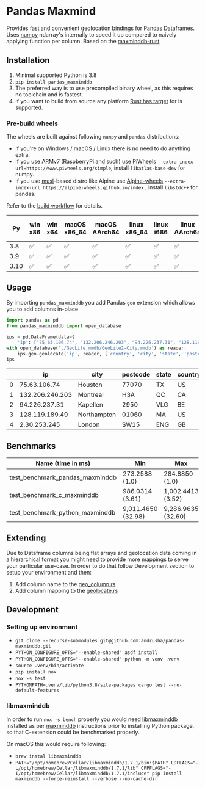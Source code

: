 # Pandas Maxmind

Provides fast and convenient geolocation bindings for [Pandas](https://pandas.pydata.org/)
Dataframes. Uses [numpy](https://numpy.org/) ndarray's internally to speed it up compared to naively
applying function per column. Based on
the [maxminddb-rust](https://github.com/oschwald/maxminddb-rust).

## Installation

1. Minimal supported Python is 3.8
2. `pip install pandas_maxminddb`
3. The preferred way is to use precompiled binary wheel, as this requires no toolchain and is
   fastest.
4. If you want to build from source any
   platform [Rust has target](https://doc.rust-lang.org/beta/rustc/platform-support.html) for is
   supported.

### Pre-build wheels

The wheels are built against following `numpy` and `pandas` distributions:

- If you're on Windows / macOS / Linux there is no need to do anything extra.
- If you use ARMv7 (RaspberryPi and such)
  use [PiWheels](https://www.piwheels.org) `--extra-index-url=https://www.piwheels.org/simple`,
  install `libatlas-base-dev` for numpy.
- If you use [musl](https://en.wikipedia.org/wiki/Musl)-based distro like Alpine
  use [Alpine-wheels](https://alpine-wheels.github.io) `--extra-index-url https://alpine-wheels.github.io/index`
  , install `libstdc++` for pandas.

Refer to the [build workflow](./.github/workflows/ci.yml) for details.

| Py   | win x86 | win x64 | macOS x86_64 | macOS AArch64 | linux x86_64 | linux i686 | linux AArch64 | linux ARMv7 | musl linux x86_64 |
|------|---------|---------|--------------|---------------|--------------|------------|---------------|-------------|-------------------|
| 3.8  | ✅       | ✅       | ✅            | ✅             | ✅            | ✅          | ✅             | 🚫          | 🚫                |
| 3.9  | ✅       | ✅       | ✅            | ✅             | ✅            | ✅          | ✅             | ✅           | ✅                 |
| 3.10 | ✅       | ✅       | ✅            | ✅             | ✅            | ✅          | ✅             | 🚫          | ✅                 |

## Usage

By importing `pandas_maxminddb` you add Pandas `geo` extension which allows you to add columns
in-place

```python
import pandas as pd
from pandas_maxminddb import open_database

ips = pd.DataFrame(data={
    'ip': ["75.63.106.74", "132.206.246.203", "94.226.237.31", "128.119.189.49", "2.30.253.245"]})
with open_database('./GeoLite.mmdb/GeoLite2-City.mmdb') as reader:
    ips.geo.geolocate('ip', reader, ['country', 'city', 'state', 'postcode'])
ips
```

|     |ip             |city       |postcode|state|country|
|-----|---------------|-----------|--------|-----|-------|
| 0   |75.63.106.74   |Houston    |77070   |TX   |US     |
| 1   |132.206.246.203|Montreal   |H3A     |QC   |CA     |
| 2   |94.226.237.31  |Kapellen   |2950    |VLG  |BE     |
| 3   |128.119.189.49 |Northampton|01060   |MA   |US     |
| 4   |2.30.253.245   |London     |SW15    |ENG  |GB     |

## Benchmarks

|Name (time in ms)                                                                                                                                                                                                 |Min       |Max    |Mean      |StdDev |Median    |IQR    |Outliers|OPS    |Rounds    |Iterations|
|------------------------------------------------------------------------------------------------------------------------------------------------------------------------------------------------------------------|----------|-------|----------|-------|----------|-------|--------|-------|----------|----------|
|test_benchmark_pandas_maxminddb                                                                                                                                                                                   |273.2588 (1.0)|284.8850 (1.0)|280.4760 (1.0)|4.5448 (1.0)|281.6831 (1.0)|5.9721 (1.0)|1;0     |3.5654 (1.0)|5         |1         |
|test_benchmark_c_maxminddb                                                                                                                                                                                        |986.0314 (3.61)|1,002.4413 (3.52)|995.7461 (3.55)|8.3891 (1.85)|1,001.3420 (3.55)|15.1085 (2.53)|2;0     |1.0043 (0.28)|5         |1         |
|test_benchmark_python_maxminddb                                                                                                                                                                                   |9,011.4650 (32.98)|9,286.9635 (32.60)|9,081.2087 (32.38)|117.9029 (25.94)|9,020.5363 (32.02)|114.9376 (19.25)|1;0     |0.1101 (0.03)|5         |1         |

## Extending

Due to Dataframe columns being flat arrays and geolocation data coming in a hierarchical format you
might need to provide more mappings to serve your particular use-case. In order to do that follow
Development section to setup your environment and then:

1. Add column name to the [geo_column.rs](./src/geo_column.rs)
2. Add column mapping to the [geolocate.rs](./src/geolocate.rs)

## Development

### Setting up environment

- `git clone --recurse-submodules git@github.com:andrusha/pandas-maxminddb.git`
- `PYTHON_CONFIGURE_OPTS="--enable-shared" asdf install`
- `PYTHON_CONFIGURE_OPTS="--enable-shared" python -m venv .venv`
- `source .venv/bin/activate`
- `pip install nox`
- `nox -s test`
- `PYTHONPATH=.venv/lib/python3.8/site-packages cargo test --no-default-features`

### libmaxminddb

In order to run `nox -s bench` properly you would
need [libmaxminddb](https://github.com/maxmind/libmaxminddb) installed as
per [maxminddb](https://maxminddb.readthedocs.io/en/latest/index.html) instructions prior to
installing Python package, so that C-extension could be benchmarked properly.

On macOS this would require following:

- `brew instal libmaxminddb`
- `PATH="/opt/homebrew/Cellar/libmaxminddb/1.7.1/bin:$PATH" LDFLAGS="-L/opt/homebrew/Cellar/libmaxminddb/1.7.1/lib" CPPFLAGS="-I/opt/homebrew/Cellar/libmaxminddb/1.7.1/include" pip install maxminddb --force-reinstall --verbose --no-cache-dir`
